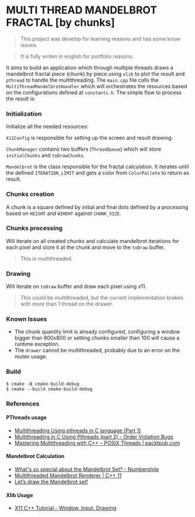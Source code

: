 # MULTI THREAD MANDELBROT FRACTAL [by chunks]
> This project was develop for learning reasons and has some know issues.

> It is fully writen in english for portfolio reasons.

It aims to build an application which through multiple threads draws a mandelbrot fractal piece (chunk) by piece using `xlib` to plot the result and `pthread` to handle the multithreading.
The `main.cpp` file calls the `MultiThreadMandelbrotHandler` which will orchestrates the resources based on the configurations defined at `constants.h`.
The simple flow to process the result is:
### Initialization
   Initialize all the needed resources:

   `X11Config` is responsible for setting up the screen and result drawing.

   `ChunkManager` contains two buffers (`ThreadQueue`) which will store `initialChunks` and `toDrawChunks`.

   `Mandelbrot` is the class responsible for the fractal calculation. It iterates until the defined `ITERATION_LIMIT` and gets a color from `ColorPallete` to return as result.
### Chunks creation
   A chunk is a square defined by initial and final dots defined by a processing based on `HEIGHT` and `WIHDHT` against `CHUNK_SIZE`.
### Chunks processing
   Will iterate on all created chunks and calculate mandelbrot iterations for each pixel and store it at the chunk and move to the `toDraw` buffer.
   > This is multithreaded.
### Drawing
   Will iterate on `toDraw` buffer and draw each pixel using x11.
   > This could be multithreaded, but the current implementation brakes with more than 1 thread on the drawer.

### Known Issues
- The chunk quantity limit is already configured, configuring a window bigger than 800x800 or setting chunks smaller than 100 will cause a runtime exception.
- The `drawer` cannot be multithreaded, probably due to an error on the mutex usage.

### Build

```shell
$ cmake -B cmake-build-debug
$ cmake --build cmake-build-debug
```

### References
#### PThreads usage
- [Multithreading Using pthreads in C language (Part 1)](https://www.youtube.com/watch?v=qPhP86HIXgg)
- [Multithreading in C Using Pthreads (part 2) - Order Violation Bugs](https://www.youtube.com/watch?v=zw8cNzX5ICc)
- [Mastering Multithreading with C++ – POSIX Threads | packtpub.com](https://www.youtube.com/watch?v=QMNtAFZtFMA)

#### Mandelbrot Calculation
- [What's so special about the Mandelbrot Set? - Numberphile](https://www.youtube.com/watch?v=FFftmWSzgmk)
- [Multithreaded Mandelbrot Renderer | C++ 11](https://www.youtube.com/watch?v=JZFOifMp6kw)
- [Let’s draw the Mandelbrot set!](https://jonisalonen.com/2013/lets-draw-the-mandelbrot-set/)

#### Xlib Usage
- [X11 C++ Tutorial - Window, Input, Drawing](https://www.youtube.com/watch?v=qZmJwk2xrJ0)
